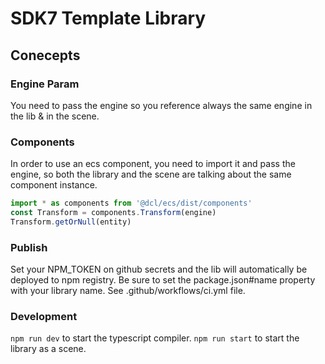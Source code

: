# SDK7 Template Library

## Conecepts

### Engine Param
You need to pass the engine so you reference always the same engine in the lib & in the scene.

### Components
In order to use an ecs component, you need to import it and pass the engine, so both the library and the scene are talking about the same component instance.
```ts
import * as components from '@dcl/ecs/dist/components'
const Transform = components.Transform(engine)
Transform.getOrNull(entity)
```

### Publish
Set your NPM_TOKEN on github secrets and the lib will automatically be deployed to npm registry.
Be sure to set the package.json#name property with your library name.
See .github/workflows/ci.yml file.


### Development
`npm run dev` to start the typescript compiler.
`npm run start` to start the library as a scene.